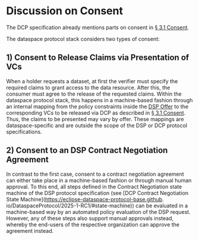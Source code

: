 # Discussion on Consent

The DCP specification already mentions parts on consent
in [§ 3.1 Consent](https://eclipse-dataspace-dcp.github.io/decentralized-claims-protocol/v1.0-RC2/#consent).

The dataspace protocol stack considers two types of consent:

## 1) Consent to Release Claims via Presentation of VCs

When a holder requests a dataset, at first the verifier must specify the required claims to grant access to the data
resource. After this, the consumer must agree to the release of the requested claims. Within the dataspace protocol
stack, this happens in a machine-based fashion through an internal mapping from the policy constraints inside the [DSP
Offer](https://eclipse-dataspace-protocol-base.github.io/DataspaceProtocol/2025-1-RC1/#dfn-offer) to the
corresponding VCs to be released via DCP as described in
[§ 3.1 Consent](https://eclipse-dataspace-dcp.github.io/decentralized-claims-protocol/v1.0-RC2/#consent). Thus, the
claims to be presented may vary by offer. These mappings are dataspace-specific and are outside the scope of the DSP
or DCP protocol specifications.

## 2) Consent to an DSP Contract Negotiation Agreement

In contrast to the first case, consent to a contract negotiation agreement can either take place in a machine-based
fashion or through
manual human approval. To this end, all steps defined in the Contract Negotiation state machine of the DSP
protocol specification (see [DCP Contract Negotiation State Machine](https://eclipse-dataspace-protocol-base.github.
io/DataspaceProtocol/2025-1-RC1/#state-machine)) can be evaluated in a machine-based way by an automated policy
evaluation of the DSP request. However, any of these
steps also support manual approvals instead,
whereby the end-users of the respective organization can approve the agreement instead.

